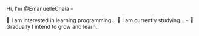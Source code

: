 Hi, I'm @EmanuelleChaia -

👀 I am interested in learning programming... 
🌱 I am currently studying... - 
👣 Gradually I intend to grow and learn..
